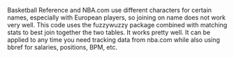 Basketball Reference and NBA.com use different characters for certain names, especially with European players, so joining on name does not work very well.
This code uses the fuzzywuzzy package combined with matching stats to best join together the two tables. It works pretty well. 
It can be applied to any time you need tracking data from nba.com while also using bbref for salaries, positions, BPM, etc.
